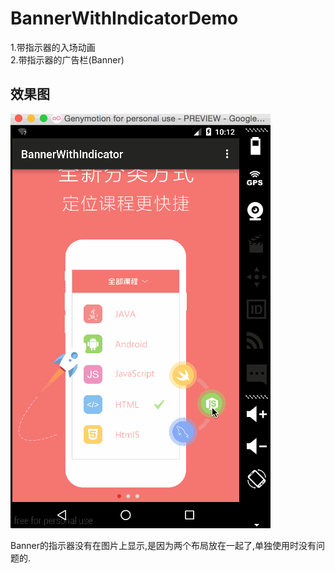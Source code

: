 # BannerWithIndicatorDemo

1.带指示器的入场动画   
2.带指示器的广告栏(Banner)                                                                            

## 效果图

<img src="preview.gif">

Banner的指示器没有在图片上显示,是因为两个布局放在一起了,单独使用时没有问题的.